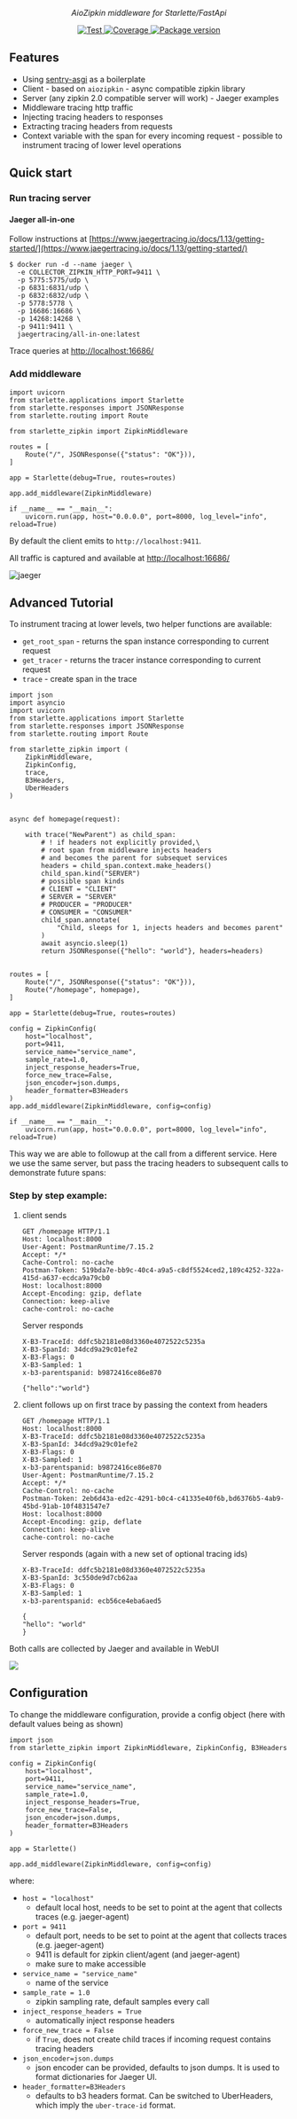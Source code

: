 <p align="center"><em>AioZipkin middleware for Starlette/FastApi</em></p>
<p align="center">
<a href="https://github.com/mchlvl/starlette-zipkin/actions?query=workflow%3ACI" target="_blank">
    <img src="https://github.com/mchlvl/starlette-zipkin/workflows/CI/badge.svg" alt="Test">
</a>
<a href="https://codecov.io/gh/mchlvl/starlette-zipkin" target="_blank">
    <img src="https://img.shields.io/codecov/c/github/mchlvl/starlette-zipkin?color=%2334D058" alt="Coverage">

</a>
<a href="https://pypi.org/project/starlette-zipkin" target="_blank">
    <img src="https://img.shields.io/pypi/v/starlette-zipkin?color=%2334D058&label=pypi%20package" alt="Package version">
</a>
</p>

## Features
- Using [sentry-asgi](https://github.com/encode/sentry-asgi) as a boilerplate
- Client - based on `aiozipkin` - async compatible zipkin library
- Server (any zipkin 2.0 compatible server will work) - Jaeger examples
- Middleware tracing http traffic
- Injecting tracing headers to responses
- Extracting tracing headers from requests
- Context variable with the span for every incoming request - possible to instrument tracing of lower level operations

## Quick start

### Run tracing server


#### Jaeger all-in-one

Follow instructions at [https://www.jaegertracing.io/docs/1.13/getting-started/](https://www.jaegertracing.io/docs/1.13/getting-started/)

```
$ docker run -d --name jaeger \
  -e COLLECTOR_ZIPKIN_HTTP_PORT=9411 \
  -p 5775:5775/udp \
  -p 6831:6831/udp \
  -p 6832:6832/udp \
  -p 5778:5778 \
  -p 16686:16686 \
  -p 14268:14268 \
  -p 9411:9411 \
  jaegertracing/all-in-one:latest
```

Trace queries at [http://localhost:16686/](http://localhost:16686/)


### Add middleware

```
import uvicorn
from starlette.applications import Starlette
from starlette.responses import JSONResponse
from starlette.routing import Route

from starlette_zipkin import ZipkinMiddleware

routes = [
    Route("/", JSONResponse({"status": "OK"})),
]

app = Starlette(debug=True, routes=routes)

app.add_middleware(ZipkinMiddleware)

if __name__ == "__main__":
    uvicorn.run(app, host="0.0.0.0", port=8000, log_level="info", reload=True)
```

By default the client emits to `http://localhost:9411`.

All traffic is captured and available at [http://localhost:16686/](http://localhost:16686/)

![jaeger](jaeger.PNG)

## Advanced Tutorial

To instrument tracing at lower levels, two helper functions are available:

- `get_root_span` - returns the span instance corresponding to current request
- `get_tracer` - returns the tracer instance corresponding to current request
- `trace` - create span in the trace

```
import json
import asyncio
import uvicorn
from starlette.applications import Starlette
from starlette.responses import JSONResponse
from starlette.routing import Route

from starlette_zipkin import (
    ZipkinMiddleware,
    ZipkinConfig,
    trace,
    B3Headers,
    UberHeaders
)


async def homepage(request):

    with trace("NewParent") as child_span:
        # ! if headers not explicitly provided,\
        # root span from middleware injects headers
        # and becomes the parent for subsequet services
        headers = child_span.context.make_headers()
        child_span.kind("SERVER")
        # possible span kinds
        # CLIENT = "CLIENT"
        # SERVER = "SERVER"
        # PRODUCER = "PRODUCER"
        # CONSUMER = "CONSUMER"
        child_span.annotate(
            "Child, sleeps for 1, injects headers and becomes parent"
        )
        await asyncio.sleep(1)
        return JSONResponse({"hello": "world"}, headers=headers)


routes = [
    Route("/", JSONResponse({"status": "OK"})),
    Route("/homepage", homepage),
]

app = Starlette(debug=True, routes=routes)

config = ZipkinConfig(
    host="localhost",
    port=9411,
    service_name="service_name",
    sample_rate=1.0,
    inject_response_headers=True,
    force_new_trace=False,
    json_encoder=json.dumps,
    header_formatter=B3Headers
)
app.add_middleware(ZipkinMiddleware, config=config)

if __name__ == "__main__":
    uvicorn.run(app, host="0.0.0.0", port=8000, log_level="info", reload=True)
```

This way we are able to followup at the call from a different service. Here we use the same server, but pass the tracing headers to subsequent calls to demonstrate future spans:

### Step by step example:

1. client sends

   ```
   GET /homepage HTTP/1.1
   Host: localhost:8000
   User-Agent: PostmanRuntime/7.15.2
   Accept: */*
   Cache-Control: no-cache
   Postman-Token: 519bda7e-bb9c-40c4-a9a5-c8df5524ced2,189c4252-322a-415d-a637-ecdca9a79cb0
   Host: localhost:8000
   Accept-Encoding: gzip, deflate
   Connection: keep-alive
   cache-control: no-cache
   ```

   Server responds

   ```
   X-B3-TraceId: ddfc5b2181e08d3360e4072522c5235a
   X-B3-SpanId: 34dcd9a29c01efe2
   X-B3-Flags: 0
   X-B3-Sampled: 1
   x-b3-parentspanid: b9872416ce86e870

   {"hello":"world"}
   ```

2. client follows up on first trace by passing the context from headers

   ```
   GET /homepage HTTP/1.1
   Host: localhost:8000
   X-B3-TraceId: ddfc5b2181e08d3360e4072522c5235a
   X-B3-SpanId: 34dcd9a29c01efe2
   X-B3-Flags: 0
   X-B3-Sampled: 1
   x-b3-parentspanid: b9872416ce86e870
   User-Agent: PostmanRuntime/7.15.2
   Accept: */*
   Cache-Control: no-cache
   Postman-Token: 2eb6d43a-ed2c-4291-b0c4-c41335e40f6b,bd6376b5-4ab9-45bd-91ab-10f4831547e7
   Host: localhost:8000
   Accept-Encoding: gzip, deflate
   Connection: keep-alive
   cache-control: no-cache
   ```

   Server responds (again with a new set of optional tracing ids)

   ```
   X-B3-TraceId: ddfc5b2181e08d3360e4072522c5235a
   X-B3-SpanId: 3c550de9d7cb62aa
   X-B3-Flags: 0
   X-B3-Sampled: 1
   x-b3-parentspanid: ecb56ce4eba6aed5

   {
   "hello": "world"
   }
   ```

Both calls are collected by Jaeger and available in WebUI

![](step_by_step.PNG)

## Configuration

To change the middleware configuration, provide a config object (here with default values being as shown)

```
import json
from starlette_zipkin import ZipkinMiddleware, ZipkinConfig, B3Headers

config = ZipkinConfig(
    host="localhost",
    port=9411,
    service_name="service_name",
    sample_rate=1.0,
    inject_response_headers=True,
    force_new_trace=False,
    json_encoder=json.dumps,
    header_formatter=B3Headers
)

app = Starlette()

app.add_middleware(ZipkinMiddleware, config=config)
```

where:

- `host = "localhost"`
    - default local host, needs to be set to point at the agent that collects traces (e.g. jaeger-agent)
- `port = 9411`
    - default port, needs to be set to point at the agent that collects traces (e.g. jaeger-agent)
    - 9411 is default for zipkin client/agent (and jaeger-agent)
    - make sure to make accessible
- `service_name = "service_name"`
    - name of the service
- `sample_rate = 1.0`
    - zipkin sampling rate, default samples every call
- `inject_response_headers = True`
    - automatically inject response headers
- `force_new_trace = False`
    - if `True`, does not create child traces if incoming request contains tracing headers
- `json_encoder=json.dumps`
    - json encoder can be provided, defaults to json dumps. It is used to format dictionaries for Jaeger UI.
- `header_formatter=B3Headers`
    - defaults to b3 headers format. Can be switched to UberHeaders, which imply the `uber-trace-id` format.
